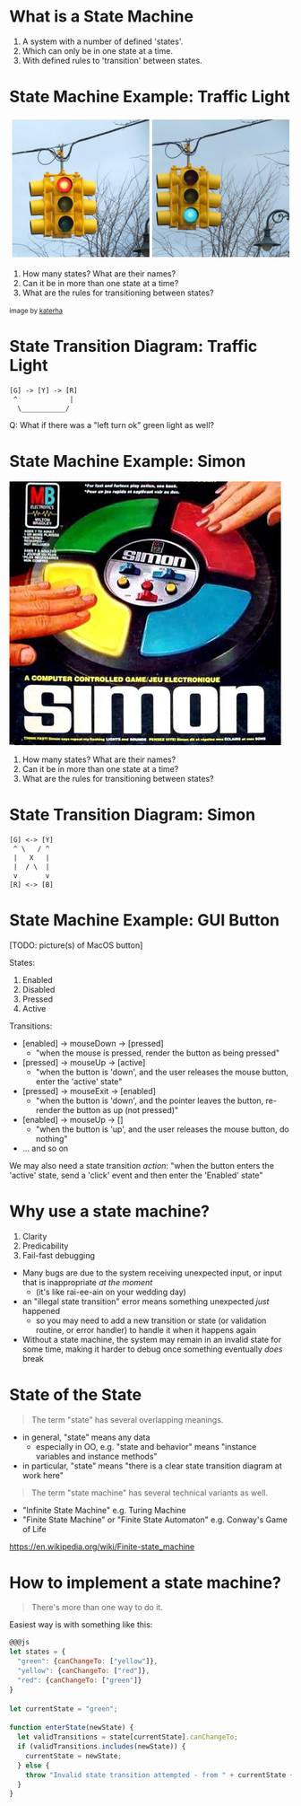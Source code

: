 # What is a State Machine

1. A system with a number of defined 'states'.
2. Which can only be in one state at a time.
3. With defined rules to 'transition' between states.

# State Machine Example: Traffic Light

![traffic light](traffic-light.jpg)

1. How many states? What are their names?
2. Can it be in more than one state at a time?
3. What are the rules for transitioning between states?

<small>image by [katerha](https://www.flickr.com/photos/katerha/6919352910)
</small>

# State Transition Diagram: Traffic Light

```
[G] -> [Y] -> [R]
 ^             |
  \___________/
```

Q: What if there was a "left turn ok" green light as well?

# State Machine Example: Simon

![simon game](simon.jpg)

1. How many states? What are their names?
2. Can it be in more than one state at a time?
3. What are the rules for transitioning between states?

# State Transition Diagram: Simon

```
[G] <-> [Y] 
 ^ \   / ^
 |   X   |
 |  / \  |
 v       v
[R] <-> [B]
```

# State Machine Example: GUI Button

[TODO: picture(s) of MacOS button]

States:

1. Enabled
2. Disabled
3. Pressed
4. Active

Transitions:

* [enabled] -> mouseDown -> [pressed]
  * "when the mouse is pressed, render the button as being pressed"
* [pressed] -> mouseUp -> [active]
  * "when the button is 'down', and the user releases the mouse button, enter the 'active' state"
* [pressed] -> mouseExit -> [enabled]
  * "when the button is 'down', and the pointer leaves the button, re-render the button as up (not pressed)"
* [enabled] -> mouseUp -> []
  * "when the button is 'up', and the user releases the mouse button, do nothing"
* ... and so on

We may also need a state transition *action*: "when the button enters the 'active' state, send a 'click' event and then enter the 'Enabled' state"

# Why use a state machine?

1. Clarity
2. Predicability
3. Fail-fast debugging

* Many bugs are due to the system receiving unexpected input, or input that is inappropriate *at the moment*
  * (it's like rai-ee-ain on your wedding day)
* an "illegal state transition" error means something unexpected *just* happened
  * so you may need to add a new transition or state (or validation routine, or error handler) to handle it when it happens again
* Without a state machine, the system may remain in an invalid state for some time, making it harder to debug once something eventually *does* break

# State of the State

> The term "state" has several overlapping meanings.

* in general, "state" means any data
  * especially in OO, e.g. "state and behavior" means "instance variables and instance methods"
* in particular, "state" means "there is a clear state transition diagram at work here"

> The term "state machine" has several technical variants as well.

* "Infinite State Machine" e.g. Turing Machine
* "Finite State Machine" or "Finite State Automaton" e.g. Conway's Game of Life

<https://en.wikipedia.org/wiki/Finite-state_machine>

# How to implement a state machine?

> There's more than one way to do it.

Easiest way is with something like this:

```js
@@@js
let states = {
  "green": {canChangeTo: ["yellow"]},
  "yellow": {canChangeTo: ["red"]},
  "red": {canChangeTo: ["green"]}
}

let currentState = "green";

function enterState(newState) {
  let validTransitions = state[currentState].canChangeTo;
  if (validTransitions.includes(newState)) {
    currentState = newState;
  } else {
    throw "Invalid state transition attempted - from " + currentState + " to " + newState;
  }
}
```

